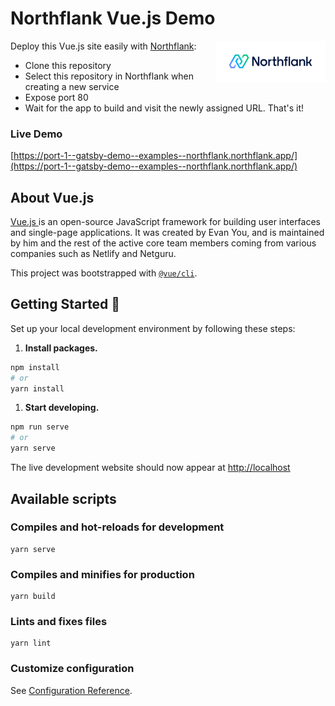 # Northflank Vue.js Demo

<a target="_blank" rel="noopener noreferrer" href="https://www.northflank.com">
    <img alt="Northflank" align="right" src="/media/logo.svg" width="35%" />
</a>

Deploy this Vue.js site easily with [Northflank](https://www.northflank.com):

- Clone this repository
- Select this repository in Northflank when creating a new service
- Expose port 80
- Wait for the app to build and visit the newly assigned URL. That's it!

### Live Demo
[https://port-1--gatsby-demo--examples--northflank.northflank.app/](https://port-1--gatsby-demo--examples--northflank.northflank.app/)

## About Vue.js

[Vue.js ](https://vuejs.org/) is an open-source JavaScript framework for building user interfaces and single-page applications. It was created by Evan You, and is maintained by him and the rest of the active core team members coming from various companies such as Netlify and Netguru.

This project was bootstrapped with [`@vue/cli`](https://cli.vuejs.org/).

## Getting Started 🚀
Set up your local development environment by following these steps:

1.  **Install packages.**

```bash
npm install
# or
yarn install
```

1.  **Start developing.**

```bash
npm run serve
# or
yarn serve
```

The live development website should now appear at [http://localhost](http://localhost)


## Available scripts

### Compiles and hot-reloads for development
```
yarn serve
```

### Compiles and minifies for production
```
yarn build
```

### Lints and fixes files
```
yarn lint
```

### Customize configuration
See [Configuration Reference](https://cli.vuejs.org/config/).
